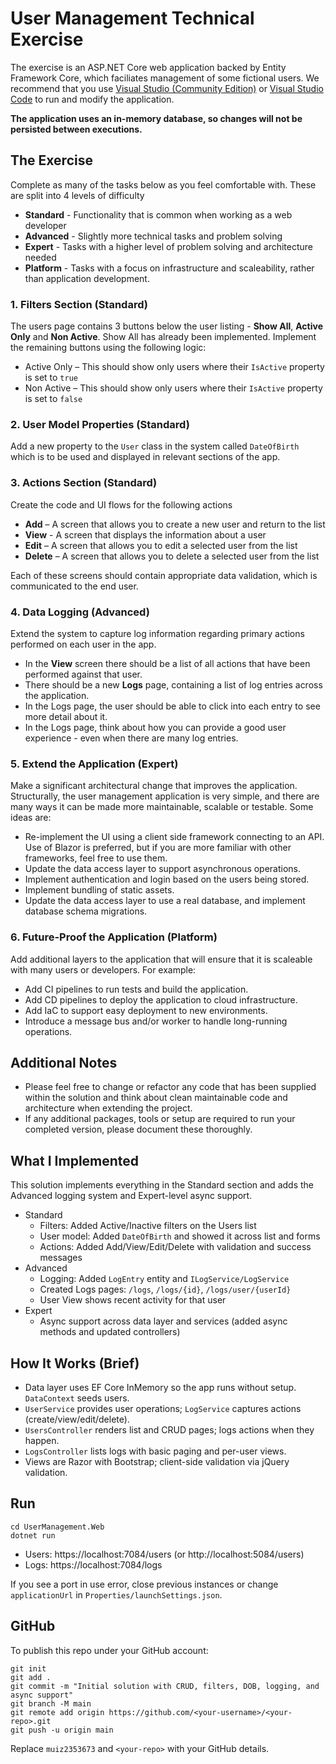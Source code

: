 # User Management Technical Exercise

The exercise is an ASP.NET Core web application backed by Entity Framework Core, which faciliates management of some fictional users.
We recommend that you use [Visual Studio (Community Edition)](https://visualstudio.microsoft.com/downloads) or [Visual Studio Code](https://code.visualstudio.com/Download) to run and modify the application.

**The application uses an in-memory database, so changes will not be persisted between executions.**

## The Exercise

Complete as many of the tasks below as you feel comfortable with. These are split into 4 levels of difficulty

-   **Standard** - Functionality that is common when working as a web developer
-   **Advanced** - Slightly more technical tasks and problem solving
-   **Expert** - Tasks with a higher level of problem solving and architecture needed
-   **Platform** - Tasks with a focus on infrastructure and scaleability, rather than application development.

### 1. Filters Section (Standard)

The users page contains 3 buttons below the user listing - **Show All**, **Active Only** and **Non Active**. Show All has already been implemented. Implement the remaining buttons using the following logic:

-   Active Only – This should show only users where their `IsActive` property is set to `true`
-   Non Active – This should show only users where their `IsActive` property is set to `false`

### 2. User Model Properties (Standard)

Add a new property to the `User` class in the system called `DateOfBirth` which is to be used and displayed in relevant sections of the app.

### 3. Actions Section (Standard)

Create the code and UI flows for the following actions

-   **Add** – A screen that allows you to create a new user and return to the list
-   **View** - A screen that displays the information about a user
-   **Edit** – A screen that allows you to edit a selected user from the list
-   **Delete** – A screen that allows you to delete a selected user from the list

Each of these screens should contain appropriate data validation, which is communicated to the end user.

### 4. Data Logging (Advanced)

Extend the system to capture log information regarding primary actions performed on each user in the app.

-   In the **View** screen there should be a list of all actions that have been performed against that user.
-   There should be a new **Logs** page, containing a list of log entries across the application.
-   In the Logs page, the user should be able to click into each entry to see more detail about it.
-   In the Logs page, think about how you can provide a good user experience - even when there are many log entries.

### 5. Extend the Application (Expert)

Make a significant architectural change that improves the application.
Structurally, the user management application is very simple, and there are many ways it can be made more maintainable, scalable or testable.
Some ideas are:

-   Re-implement the UI using a client side framework connecting to an API. Use of Blazor is preferred, but if you are more familiar with other frameworks, feel free to use them.
-   Update the data access layer to support asynchronous operations.
-   Implement authentication and login based on the users being stored.
-   Implement bundling of static assets.
-   Update the data access layer to use a real database, and implement database schema migrations.

### 6. Future-Proof the Application (Platform)

Add additional layers to the application that will ensure that it is scaleable with many users or developers. For example:

-   Add CI pipelines to run tests and build the application.
-   Add CD pipelines to deploy the application to cloud infrastructure.
-   Add IaC to support easy deployment to new environments.
-   Introduce a message bus and/or worker to handle long-running operations.

## Additional Notes

-   Please feel free to change or refactor any code that has been supplied within the solution and think about clean maintainable code and architecture when extending the project.
-   If any additional packages, tools or setup are required to run your completed version, please document these thoroughly.

## What I Implemented

This solution implements everything in the Standard section and adds the Advanced logging system and Expert-level async support.

-   Standard
    -   Filters: Added Active/Inactive filters on the Users list
    -   User model: Added `DateOfBirth` and showed it across list and forms
    -   Actions: Added Add/View/Edit/Delete with validation and success messages
-   Advanced
    -   Logging: Added `LogEntry` entity and `ILogService/LogService`
    -   Created Logs pages: `/logs`, `/logs/{id}`, `/logs/user/{userId}`
    -   User View shows recent activity for that user
-   Expert
    -   Async support across data layer and services (added async methods and updated controllers)

## How It Works (Brief)

-   Data layer uses EF Core InMemory so the app runs without setup. `DataContext` seeds users.
-   `UserService` provides user operations; `LogService` captures actions (create/view/edit/delete).
-   `UsersController` renders list and CRUD pages; logs actions when they happen.
-   `LogsController` lists logs with basic paging and per-user views.
-   Views are Razor with Bootstrap; client-side validation via jQuery validation.

## Run

```
cd UserManagement.Web
dotnet run
```

-   Users: https://localhost:7084/users (or http://localhost:5084/users)
-   Logs: https://localhost:7084/logs

If you see a port in use error, close previous instances or change `applicationUrl` in `Properties/launchSettings.json`.

## GitHub

To publish this repo under your GitHub account:

```
git init
git add .
git commit -m "Initial solution with CRUD, filters, DOB, logging, and async support"
git branch -M main
git remote add origin https://github.com/<your-username>/<your-repo>.git
git push -u origin main
```

Replace `muiz2353673` and `<your-repo>` with your GitHub details.
